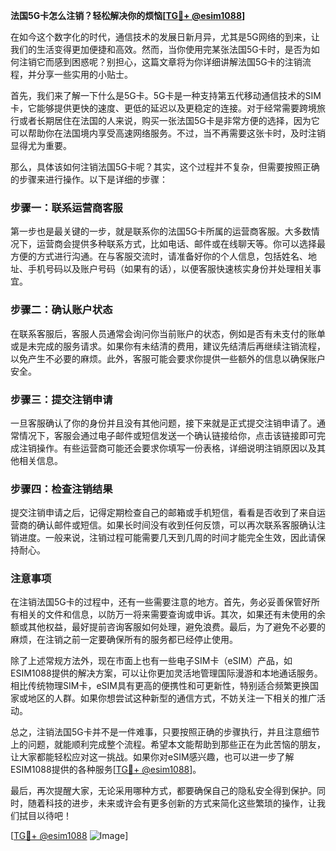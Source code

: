 **法国5G卡怎么注销？轻松解决你的烦恼[[TG💪+ @esim1088](https://t.me/s/esim1088)]**

在如今这个数字化的时代，通信技术的发展日新月异，尤其是5G网络的到来，让我们的生活变得更加便捷和高效。然而，当你使用完某张法国5G卡时，是否为如何注销它而感到困惑呢？别担心，这篇文章将为你详细讲解法国5G卡的注销流程，并分享一些实用的小贴士。

首先，我们来了解一下什么是5G卡。5G卡是一种支持第五代移动通信技术的SIM卡，它能够提供更快的速度、更低的延迟以及更稳定的连接。对于经常需要跨境旅行或者长期居住在法国的人来说，购买一张法国5G卡是非常方便的选择，因为它可以帮助你在法国境内享受高速网络服务。不过，当不再需要这张卡时，及时注销显得尤为重要。

那么，具体该如何注销法国5G卡呢？其实，这个过程并不复杂，但需要按照正确的步骤来进行操作。以下是详细的步骤：

### 步骤一：联系运营商客服

第一步也是最关键的一步，就是联系你的法国5G卡所属的运营商客服。大多数情况下，运营商会提供多种联系方式，比如电话、邮件或在线聊天等。你可以选择最方便的方式进行沟通。在与客服交流时，请准备好你的个人信息，包括姓名、地址、手机号码以及账户号码（如果有的话），以便客服快速核实身份并处理相关事宜。

### 步骤二：确认账户状态

在联系客服后，客服人员通常会询问你当前账户的状态，例如是否有未支付的账单或是未完成的服务请求。如果你有未结清的费用，建议先结清后再继续注销流程，以免产生不必要的麻烦。此外，客服可能会要求你提供一些额外的信息以确保账户安全。

### 步骤三：提交注销申请

一旦客服确认了你的身份并且没有其他问题，接下来就是正式提交注销申请了。通常情况下，客服会通过电子邮件或短信发送一个确认链接给你，点击该链接即可完成注销操作。有些运营商可能还会要求你填写一份表格，详细说明注销原因以及其他相关信息。

### 步骤四：检查注销结果

提交注销申请之后，记得定期检查自己的邮箱或手机短信，看看是否收到了来自运营商的确认邮件或短信。如果长时间没有收到任何反馈，可以再次联系客服确认注销进度。一般来说，注销过程可能需要几天到几周的时间才能完全生效，因此请保持耐心。

### 注意事项

在注销法国5G卡的过程中，还有一些需要注意的地方。首先，务必妥善保管好所有相关的文件和信息，以防万一将来需要查询或申诉。其次，如果还有未使用的余额或其他权益，最好提前咨询客服如何处理，避免浪费。最后，为了避免不必要的麻烦，在注销之前一定要确保所有的服务都已经停止使用。

除了上述常规方法外，现在市面上也有一些电子SIM卡（eSIM）产品，如ESIM1088提供的解决方案，可以让你更加灵活地管理国际漫游和本地通话服务。相比传统物理SIM卡，eSIM具有更高的便携性和可更新性，特别适合频繁更换国家或地区的人群。如果你想尝试这种新型的通信方式，不妨关注一下相关的推广活动。

总之，注销法国5G卡并不是一件难事，只要按照正确的步骤执行，并且注意细节上的问题，就能顺利完成整个流程。希望本文能帮助到那些正在为此苦恼的朋友，让大家都能轻松应对这一挑战。如果你对eSIM感兴趣，也可以进一步了解ESIM1088提供的各种服务[[TG💪+ @esim1088](https://t.me/s/esim1088)]。

最后，再次提醒大家，无论采用哪种方式，都要确保自己的隐私安全得到保护。同时，随着科技的进步，未来或许会有更多创新的方式来简化这些繁琐的操作，让我们拭目以待吧！

[[TG💪+ @esim1088](https://t.me/s/esim1088) ![Image](https://i.postimg.cc/4NQfJmqS/Snipaste-2025-05-13-00-14-12.png)]